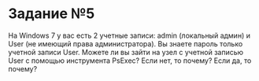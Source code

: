 # Задание №5
На Windows 7 у вас есть 2 учетные записи: admin (локальный админ) и User (не имеющий права администратора). Вы знаете пароль только учетной записи User. Можете ли вы зайти на узел с учетной записью User с помощью инструмента PsExec? 
Если нет, то почему? Если да, то почему?